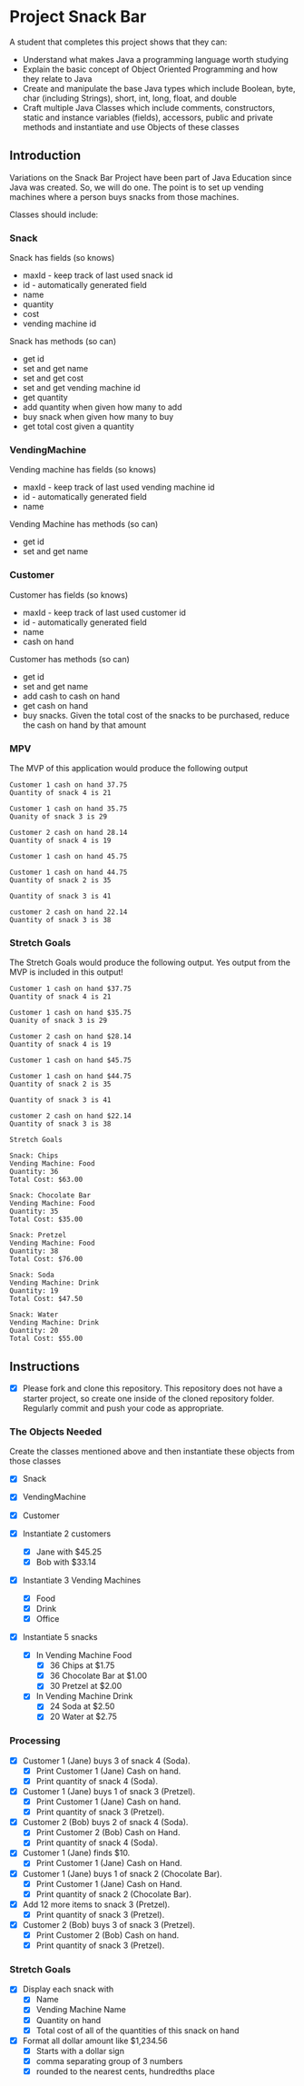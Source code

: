 # Project Snack Bar

A student that completes this project shows that they can:

- Understand what makes Java a programming language worth studying
- Explain the basic concept of Object Oriented Programming and how they relate to Java
- Create and manipulate the base Java types which include Boolean, byte, char (including Strings), short, int, long, float, and double
- Craft multiple Java Classes which include comments, constructors, static and instance variables (fields), accessors, public and private methods and instantiate and use Objects of these classes

## Introduction

Variations on the Snack Bar Project have been part of Java Education since Java was created. So, we will do one. The point is to set up vending machines where a person buys snacks from those machines.

Classes should include:

### Snack

Snack has fields (so knows)

- maxId - keep track of last used snack id
- id - automatically generated field
- name
- quantity
- cost
- vending machine id

Snack has methods (so can)

- get id
- set and get name
- set and get cost
- set and get vending machine id
- get quantity
- add quantity when given how many to add
- buy snack when given how many to buy
- get total cost given a quantity

### VendingMachine

Vending machine has fields (so knows)

- maxId - keep track of last used vending machine id
- id - automatically generated field
- name

Vending Machine has methods (so can)

- get id
- set and get name

### Customer

Customer has fields (so knows)

- maxId - keep track of last used customer id
- id - automatically generated field
- name
- cash on hand

Customer has methods (so can)

- get id
- set and get name
- add cash to cash on hand
- get cash on hand
- buy snacks. Given the total cost of the snacks to be purchased, reduce the cash on hand by that amount

### MPV

The MVP of this application would produce the following output

```TEXT
Customer 1 cash on hand 37.75
Quantity of snack 4 is 21

Customer 1 cash on hand 35.75
Quanity of snack 3 is 29

Customer 2 cash on hand 28.14
Quantity of snack 4 is 19

Customer 1 cash on hand 45.75

Customer 1 cash on hand 44.75
Quantity of snack 2 is 35

Quantity of snack 3 is 41

customer 2 cash on hand 22.14
Quantity of snack 3 is 38
```

### Stretch Goals

The Stretch Goals would produce the following output. Yes output from the MVP is included in this output!

```TEXT
Customer 1 cash on hand $37.75
Quantity of snack 4 is 21

Customer 1 cash on hand $35.75
Quanity of snack 3 is 29

Customer 2 cash on hand $28.14
Quantity of snack 4 is 19

Customer 1 cash on hand $45.75

Customer 1 cash on hand $44.75
Quantity of snack 2 is 35

Quantity of snack 3 is 41

customer 2 cash on hand $22.14
Quantity of snack 3 is 38

Stretch Goals

Snack: Chips
Vending Machine: Food
Quantity: 36
Total Cost: $63.00

Snack: Chocolate Bar
Vending Machine: Food
Quantity: 35
Total Cost: $35.00

Snack: Pretzel
Vending Machine: Food
Quantity: 38
Total Cost: $76.00

Snack: Soda
Vending Machine: Drink
Quantity: 19
Total Cost: $47.50

Snack: Water
Vending Machine: Drink
Quantity: 20
Total Cost: $55.00
```

## Instructions

- [x] Please fork and clone this repository. This repository does not have a starter project, so create one inside of the cloned repository folder. Regularly commit and push your code as appropriate.

### The Objects Needed

Create the classes mentioned above and then instantiate these objects from those classes

- [x] Snack
- [x] VendingMachine
- [x] Customer

- [x] Instantiate 2 customers

  - [x] Jane with \$45.25
  - [x] Bob with \$33.14

- [x] Instantiate 3 Vending Machines

  - [x] Food
  - [x] Drink
  - [x] Office

- [x] Instantiate 5 snacks
  - [x] In Vending Machine Food
    - [x] 36 Chips at \$1.75
    - [x] 36 Chocolate Bar at \$1.00
    - [x] 30 Pretzel at \$2.00
  - [x] In Vending Machine Drink
    - [x] 24 Soda at \$2.50
    - [x] 20 Water at \$2.75

### Processing

- [x] Customer 1 (Jane) buys 3 of snack 4 (Soda).
  - [x] Print Customer 1 (Jane) Cash on hand.
  - [x] Print quantity of snack 4 (Soda).
- [x] Customer 1 (Jane) buys 1 of snack 3 (Pretzel).
  - [x] Print Customer 1 (Jane) Cash on hand.
  - [x] Print quantity of snack 3 (Pretzel).
- [x] Customer 2 (Bob) buys 2 of snack 4 (Soda).
  - [x] Print Customer 2 (Bob) Cash on Hand.
  - [x] Print quantity of snack 4 (Soda).
- [x] Customer 1 (Jane) finds \$10.
  - [x] Print Customer 1 (Jane) Cash on Hand.
- [x] Customer 1 (Jane) buys 1 of snack 2 (Chocolate Bar).
  - [x] Print Customer 1 (Jane) Cash on Hand.
  - [x] Print quantity of snack 2 (Chocolate Bar).
- [x] Add 12 more items to snack 3 (Pretzel).
  - [x] Print quantity of snack 3 (Pretzel).
- [x] Customer 2 (Bob) buys 3 of snack 3 (Pretzel).
  - [x] Print Customer 2 (Bob) Cash on hand.
  - [x] Print quantity of snack 3 (Pretzel).

### Stretch Goals

- [x] Display each snack with
  - [x] Name
  - [x] Vending Machine Name
  - [x] Quantity on hand
  - [x] Total cost of all of the quantities of this snack on hand
- [x] Format all dollar amount like \$1,234.56
  - [x] Starts with a dollar sign
  - [x] comma separating group of 3 numbers
  - [x] rounded to the nearest cents, hundredths place
